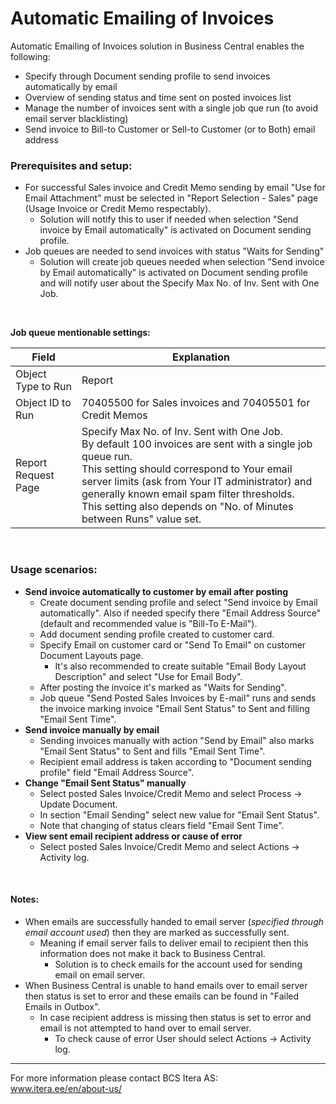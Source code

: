 # Automatic Emailing of Invoices
Automatic Emailing of Invoices solution in Business Central enables the following: 
- Specify through Document sending profile to send invoices automatically by email
- Overview of sending status and time sent on posted invoices list
- Manage the number of invoices sent with a single job que run (to avoid email server blacklisting)
- Send invoice to Bill-to Customer or Sell-to Customer (or to Both) email address


### Prerequisites and setup:
- For successful Sales invoice and Credit Memo sending by email "Use for Email Attachment" must be selected in "Report Selection - Sales" page (Usage Invoice or Credit Memo respectably).
  - Solution will notify this to user if needed when selection "Send invoice by Email automatically" is activated on Document sending profile.
- Job queues are needed to send invoices with status "Waits for Sending"
  - Solution will create job queues needed when selection "Send invoice by Email automatically" is activated on Document sending profile and will notify user about the Specify Max No. of Inv. Sent with One Job.
<br>
  
**Job queue mentionable settings:**
  
|Field|Explanation|
|---|---|
|Object Type to Run|Report|
|Object ID to Run|70405500 for Sales invoices and 70405501 for Credit Memos|
|Report Request Page|Specify Max No. of Inv. Sent with One Job.<br>By default 100 invoices are sent with a single job queue run.<br>This setting should correspond to Your email server limits (ask from Your IT administrator) and generally known email spam filter thresholds.<br>This setting also depends on "No. of Minutes between Runs" value set. |

<br>
  
### Usage scenarios:
- **Send invoice automatically to customer by email after posting**
  - Create document sending profile and select "Send invoice by Email automatically". Also if needed specify there "Email Address Source" (default and recommended value is "Bill-To E-Mail").
  - Add document sending profile created to customer card.
  - Specify Email on customer card or "Send To Email" on customer Document Layouts page.
    - It's also recommended to create suitable "Email Body Layout Description" and select "Use for Email Body".
  - After posting the invoice it's marked as "Waits for Sending".
  - Job queue "Send Posted Sales Invoices by E-mail" runs and sends the invoice marking invoice "Email Sent Status" to Sent and filling "Email Sent Time".
- **Send invoice manually by email**
  - Sending invoices manually with action "Send by Email" also marks "Email Sent Status" to Sent and fills "Email Sent Time".
  - Recipient email address is taken according to "Document sending profile" field "Email Address Source".
- **Change "Email Sent Status" manually**
  -  Select posted Sales Invoice/Credit Memo and select Process -> Update Document.
  -  In section "Email Sending" select new value for "Email Sent Status".
    - Note that changing of status clears field "Email Sent Time".
- **View sent email recipient address or cause of error**
  - Select posted Sales Invoice/Credit Memo and select Actions -> Activity log.
<br>
  
#### Notes:
- When emails are successfully handed to email server (_specified through email account used_) then they are marked as successfully sent.
  - Meaning if email server fails to deliver email to recipient then this information does not make it back to Business Central.
    - Solution is to check emails for the account used for sending email on email server.
- When Business Central is unable to hand emails over to email server then status is set to error and these emails can be found in "Failed Emails in Outbox".
  - In case recipient address is missing then status is set to error and email is not attempted to hand over to email server.
    - To check cause of error User should select Actions -> Activity log.


  
  
---

For more information please contact BCS Itera AS:  
<a href="https://www.itera.ee/en/about-us/" target="_blank">www.itera.ee/en/about-us/</a>
